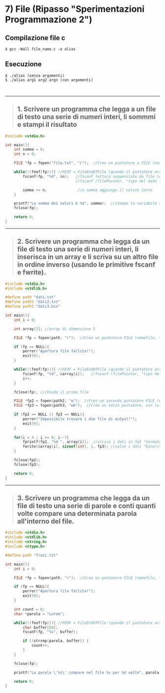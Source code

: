 # 7) File (Ripasso "Sperimentazioni Programmazione 2") #


## Compilazione file c
```
$ gcc -Wall file_name.c -o alias
```
## Esecuzione
```
$ ./alias (senza argomenti)
$ ./alias arg1 arg2 argn (con argomenti)
```

<br/>
<hr/>

> ## 1. Scrivere un programma che legga a un file di testo una serie di numeri interi, li sommmi e stampi il risultato
```c
#include <stdio.h>

int main(){
    int somma = 0; 
    int n = 0;

    FILE *fp = fopen("file.txt", "r");  //Creo un puntatore a FILE (nomefile, tipo di operazione: r read, w write )

    while(!(feof(fp))){ //FEOF = FileEndOfFile (quando il puntatore arriva alla fine)
        fscanf(fp, "%d", &n);   //fscanf lettura sequenziale da file (ogni volta che viene eseguito sposta automaticamnete il puntatore al successivo)
                                //fscanf (filePointer, "tipo del dato letto", dove salvo il dato appena letto)

        somma += n;              //a somma aggiungo il valore letto
    }

    printf("La somma dei valori é %d", somma);  //stampo la variabile somma
    fclose(fp);

    return 0;
}
```

<hr/>

> ## 2. Scrivere un programma che legga da un file di testo una serie di numeri interi, li inserisca in un array e li scriva su un altro file in ordine inverso (usando le primitive fscanf e fwrite).

```c
#include <stdio.h>
#include <stdlib.h>

#define path "dati.txt"
#define path2 "dati2.txt"
#define path3 "dati3.bin"

int main(){
    int i = 0;

    int array[5]; //array di dimensione 5

    FILE *fp = fopen(path, "r");  //Creo un puntatore FILE (nomefile, tipo di operazione: r read, w write )

    if (fp == NULL){
        perror("Apertura file fallita!");
        exit(0);
    }

    while(!(feof(fp))){ //FEOF = FileEndOfFile (quando il puntatore arriva alla fine)
        fscanf(fp, "%d", &array[i]);   //fscanf (filePointer, "tipo del dato letto", dove salvo il dato appena letto)                   
        i++;
    }

    fclose(fp); //chiudo il primo file

    FILE *fp2 = fopen(path2, "w");  //Creo un secondo puntatore FILE (nomefile, tipo di operazione: r read, w write )
    FILE *fp3 = fopen(path3, "wb");  //Creo un terzo puntatore, con la differenza che questo é wb 'write binary' (da usare con fwrite)

    if (fp2 == NULL || fp3 == NULL){
        perror("Impossibile trovare i due file di output!");
        exit(0);
    }
    
    for(i = 4 ; i >= 0; i--){
        fprintf(fp2, "%d ", array[i]);  //scrivo i dati in fp2 "normalmente"
        fwrite(&array[i], sizeof(int), 1, fp3); //salvo i dati "binari" in fp3
    }

    fclose(fp2);
    fclose(fp3);

    return 0;
}
```

<hr/>

> ## 3. Scrivere un programma che legga da un file di testo una serie di parole e conti quanti volte compare una determinata parola all'interno del file.
```c
#include <stdio.h>
#include <stdlib.h>
#include <string.h>
#include <ctype.h>

#define path "frasi.txt"

int main(){
    int i = 0;

    FILE *fp = fopen(path, "r");  //Creo un puntatore FILE (nomefile, tipo di operazione: r read, w write)

    if (fp == NULL){
        perror("Apertura file fallita!");
        exit(0);
    }

    int count = 0;
    char *parola = "Lorem";

    while(!(feof(fp))){ //FEOF = FileEndOfFile (quando il puntatore arriva alla fine)
        char buffer[64];
        fscanf(fp, "%s", buffer);

        if (!strcmp(parola, buffer)) {
            count++;
        }
    }

    fclose(fp);

    printf("La parola \'%s\' compare nel file %s per %d volte", parola, path, count);

    return 0;
}
```
